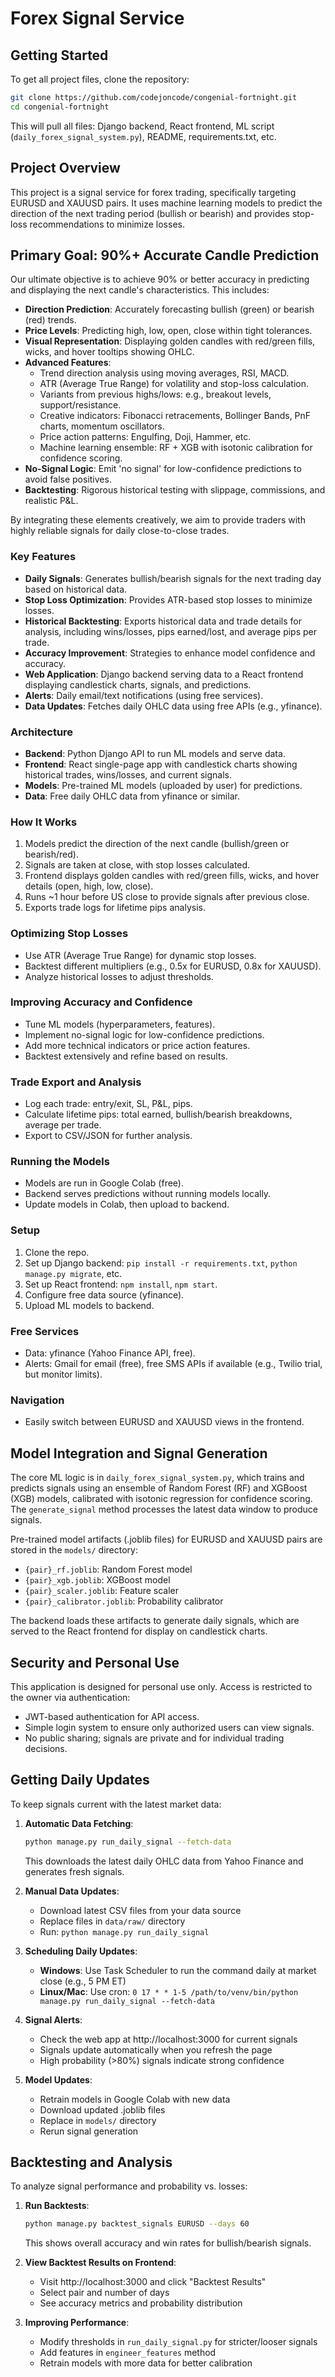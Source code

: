 # Forex Signal Service

## Getting Started

To get all project files, clone the repository:

```bash
git clone https://github.com/codejoncode/congenial-fortnight.git
cd congenial-fortnight
```

This will pull all files: Django backend, React frontend, ML script (`daily_forex_signal_system.py`), README, requirements.txt, etc.

## Project Overview

This project is a signal service for forex trading, specifically targeting EURUSD and XAUUSD pairs. It uses machine learning models to predict the direction of the next trading period (bullish or bearish) and provides stop-loss recommendations to minimize losses.

## Primary Goal: 90%+ Accurate Candle Prediction

Our ultimate objective is to achieve 90% or better accuracy in predicting and displaying the next candle's characteristics. This includes:

- **Direction Prediction**: Accurately forecasting bullish (green) or bearish (red) trends.
- **Price Levels**: Predicting high, low, open, close within tight tolerances.
- **Visual Representation**: Displaying golden candles with red/green fills, wicks, and hover tooltips showing OHLC.
- **Advanced Features**:
  - Trend direction analysis using moving averages, RSI, MACD.
  - ATR (Average True Range) for volatility and stop-loss calculation.
  - Variants from previous highs/lows: e.g., breakout levels, support/resistance.
  - Creative indicators: Fibonacci retracements, Bollinger Bands, PnF charts, momentum oscillators.
  - Price action patterns: Engulfing, Doji, Hammer, etc.
  - Machine learning ensemble: RF + XGB with isotonic calibration for confidence scoring.
- **No-Signal Logic**: Emit 'no signal' for low-confidence predictions to avoid false positives.
- **Backtesting**: Rigorous historical testing with slippage, commissions, and realistic P&L.

By integrating these elements creatively, we aim to provide traders with highly reliable signals for daily close-to-close trades.

### Key Features
- **Daily Signals**: Generates bullish/bearish signals for the next trading day based on historical data.
- **Stop Loss Optimization**: Provides ATR-based stop losses to minimize losses.
- **Historical Backtesting**: Exports historical data and trade details for analysis, including wins/losses, pips earned/lost, and average pips per trade.
- **Accuracy Improvement**: Strategies to enhance model confidence and accuracy.
- **Web Application**: Django backend serving data to a React frontend displaying candlestick charts, signals, and predictions.
- **Alerts**: Daily email/text notifications (using free services).
- **Data Updates**: Fetches daily OHLC data using free APIs (e.g., yfinance).

### Architecture
- **Backend**: Python Django API to run ML models and serve data.
- **Frontend**: React single-page app with candlestick charts showing historical trades, wins/losses, and current signals.
- **Models**: Pre-trained ML models (uploaded by user) for predictions.
- **Data**: Free daily OHLC data from yfinance or similar.

### How It Works
1. Models predict the direction of the next candle (bullish/green or bearish/red).
2. Signals are taken at close, with stop losses calculated.
3. Frontend displays golden candles with red/green fills, wicks, and hover details (open, high, low, close).
4. Runs ~1 hour before US close to provide signals after previous close.
5. Exports trade logs for lifetime pips analysis.

### Optimizing Stop Losses
- Use ATR (Average True Range) for dynamic stop losses.
- Backtest different multipliers (e.g., 0.5x for EURUSD, 0.8x for XAUUSD).
- Analyze historical losses to adjust thresholds.

### Improving Accuracy and Confidence
- Tune ML models (hyperparameters, features).
- Implement no-signal logic for low-confidence predictions.
- Add more technical indicators or price action features.
- Backtest extensively and refine based on results.

### Trade Export and Analysis
- Log each trade: entry/exit, SL, P&L, pips.
- Calculate lifetime pips: total earned, bullish/bearish breakdowns, average per trade.
- Export to CSV/JSON for further analysis.

### Running the Models
- Models are run in Google Colab (free).
- Backend serves predictions without running models locally.
- Update models in Colab, then upload to backend.

### Setup
1. Clone the repo.
2. Set up Django backend: `pip install -r requirements.txt`, `python manage.py migrate`, etc.
3. Set up React frontend: `npm install`, `npm start`.
4. Configure free data source (yfinance).
5. Upload ML models to backend.

### Free Services
- Data: yfinance (Yahoo Finance API, free).
- Alerts: Gmail for email (free), free SMS APIs if available (e.g., Twilio trial, but monitor limits).

### Navigation
- Easily switch between EURUSD and XAUUSD views in the frontend.

## Model Integration and Signal Generation

The core ML logic is in `daily_forex_signal_system.py`, which trains and predicts signals using an ensemble of Random Forest (RF) and XGBoost (XGB) models, calibrated with isotonic regression for confidence scoring. The `generate_signal` method processes the latest data window to produce signals.

Pre-trained model artifacts (.joblib files) for EURUSD and XAUUSD pairs are stored in the `models/` directory:
- `{pair}_rf.joblib`: Random Forest model
- `{pair}_xgb.joblib`: XGBoost model
- `{pair}_scaler.joblib`: Feature scaler
- `{pair}_calibrator.joblib`: Probability calibrator

The backend loads these artifacts to generate daily signals, which are served to the React frontend for display on candlestick charts.

## Security and Personal Use

This application is designed for personal use only. Access is restricted to the owner via authentication:
- JWT-based authentication for API access.
- Simple login system to ensure only authorized users can view signals.
- No public sharing; signals are private and for individual trading decisions.

## Getting Daily Updates
To keep signals current with the latest market data:

1. **Automatic Data Fetching**:
   ```bash
   python manage.py run_daily_signal --fetch-data
   ```
   This downloads the latest daily OHLC data from Yahoo Finance and generates fresh signals.

2. **Manual Data Updates**:
   - Download latest CSV files from your data source
   - Replace files in `data/raw/` directory
   - Run: `python manage.py run_daily_signal`

3. **Scheduling Daily Updates**:
   - **Windows**: Use Task Scheduler to run the command daily at market close (e.g., 5 PM ET)
   - **Linux/Mac**: Use cron: `0 17 * * 1-5 /path/to/venv/bin/python manage.py run_daily_signal --fetch-data`

4. **Signal Alerts**:
   - Check the web app at http://localhost:3000 for current signals
   - Signals update automatically when you refresh the page
   - High probability (>80%) signals indicate strong confidence

5. **Model Updates**:
   - Retrain models in Google Colab with new data
   - Download updated .joblib files
   - Replace in `models/` directory
   - Rerun signal generation

## Backtesting and Analysis
To analyze signal performance and probability vs. losses:

1. **Run Backtests**:
   ```bash
   python manage.py backtest_signals EURUSD --days 60
   ```
   This shows overall accuracy and win rates for bullish/bearish signals.

2. **View Backtest Results on Frontend**:
   - Visit http://localhost:3000 and click "Backtest Results"
   - Select pair and number of days
   - See accuracy metrics and probability distribution

3. **Improving Performance**:
   - Modify thresholds in `run_daily_signal.py` for stricter/looser signals
   - Add features in `engineer_features` method
   - Retrain models with more data for better calibration